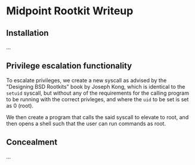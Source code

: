 # Midpoint Rootkit Writeup

## Installation
...

## Privilege escalation functionality
To escalate privileges, we create a new syscall as advised by the "Designing
BSD Rootkits" book by Joseph Kong, which is identical to the `setuid` syscall,
but without any of the requirements for the calling program to be running with
the correct privleges, and where the `uid` to be set is set as 0 (root).

We then create a program that calls the said syscall to elevate to root, and
then opens a shell such that the user can run commands as root.

## Concealment
...
